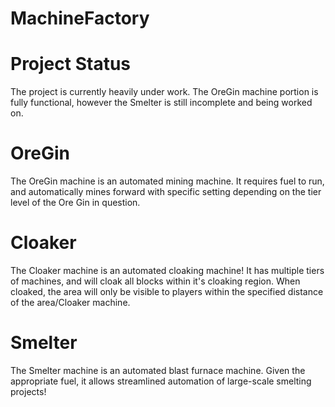 MachineFactory
======

Project Status
=
The project is currently heavily under work. The OreGin machine portion is fully functional, however the Smelter is still incomplete and being worked on.

OreGin
=
The OreGin machine is an automated mining machine. It requires fuel to run, and automatically mines forward with specific setting depending on the tier level of the Ore Gin in question.

Cloaker
=
The Cloaker machine is an automated cloaking machine! It has multiple tiers of machines, and will cloak all blocks within it's cloaking region. When cloaked, the area will only be visible to players within the specified distance of the area/Cloaker machine.

Smelter
=
The Smelter machine is an automated blast furnace machine. Given the appropriate fuel, it allows streamlined automation of large-scale smelting projects!
